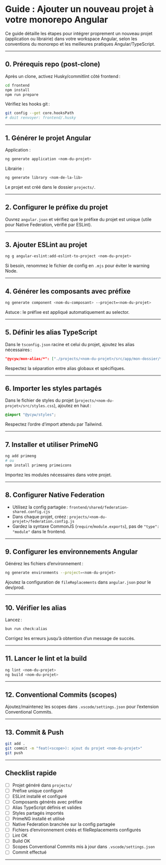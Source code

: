 # Guide : Ajouter un nouveau projet à votre monorepo Angular

Ce guide détaille les étapes pour intégrer proprement un nouveau projet (application ou librairie) dans votre workspace Angular, selon les conventions du monorepo et les meilleures pratiques Angular/TypeScript.

---

## 0. Prérequis repo (post-clone)

Après un clone, activez Husky/commitlint côté frontend :
```bash
cd frontend
npm install
npm run prepare
```
Vérifiez les hooks git :
```bash
git config --get core.hooksPath
# doit renvoyer: frontend/.husky
```
---

## 1. Générer le projet Angular

Application :
```bash
ng generate application <nom-du-projet>
```
Librairie :
```bash
ng generate library <nom-de-la-lib>
```
Le projet est créé dans le dossier `projects/`.

---

## 2. Configurer le préfixe du projet

Ouvrez `angular.json` et vérifiez que le préfixe du projet est unique (utile pour Native Federation, vérifié par ESLint).

---

## 3. Ajouter ESLint au projet

```bash
ng g angular-eslint:add-eslint-to-project <nom-du-projet>
```
Si besoin, renommez le fichier de config en `.mjs` pour éviter le warning Node.

---

## 4. Générer les composants avec préfixe

```bash
ng generate component <nom-du-composant> --project=<nom-du-projet>
```
Astuce : le préfixe est appliqué automatiquement au selector.

---

## 5. Définir les alias TypeScript

Dans le `tsconfig.json` racine et celui du projet, ajoutez les alias nécessaires :
```json
"@ycyw/mon-alias/*": ["./projects/<nom-du-projet>/src/app/mon-dossier/*"]
```
Respectez la séparation entre alias globaux et spécifiques.

---

## 6. Importer les styles partagés

Dans le fichier de styles du projet (`projects/<nom-du-projet>/src/styles.css`), ajoutez en haut :
```css
@import "@ycyw/styles";
```
Respectez l’ordre d’import attendu par Tailwind.

---

## 7. Installer et utiliser PrimeNG

```bash
ng add primeng
# ou
npm install primeng primeicons
```
Importez les modules nécessaires dans votre projet.

---

## 8. Configurer Native Federation

- Utilisez la config partagée : `frontend/shared/federation-shared.config.cjs`
- Dans chaque projet, créez : `projects/<nom-du-projet>/federation.config.js`
- Gardez la syntaxe CommonJS (`require`/`module.exports`), pas de `"type": "module"` dans le frontend.

---

## 9. Configurer les environnements Angular

Générez les fichiers d’environnement :
```bash
ng generate environments --project=<nom-du-projet>
```
Ajoutez la configuration de `fileReplacements` dans `angular.json` pour le dev/prod.

---

## 10. Vérifier les alias

Lancez :
```bash
bun run check:alias
```
Corrigez les erreurs jusqu’à obtention d’un message de succès.

---

## 11. Lancer le lint et la build

```bash
ng lint <nom-du-projet>
ng build <nom-du-projet>
```

---

## 12. Conventional Commits (scopes)

Ajoutez/maintenez les scopes dans `.vscode/settings.json` pour l’extension Conventional Commits.

---

## 13. Commit & Push

```bash
git add .
git commit -m "feat(<scope>): ajout du projet <nom-du-projet>"
git push
```

---

## Checklist rapide

- [ ] Projet généré dans `projects/`
- [ ] Préfixe unique configuré
- [ ] ESLint installé et configuré
- [ ] Composants générés avec préfixe
- [ ] Alias TypeScript définis et valides
- [ ] Styles partagés importés
- [ ] PrimeNG installé et utilisé
- [ ] Native Federation branchée sur la config partagée
- [ ] Fichiers d’environnement créés et fileReplacements configurés
- [ ] Lint OK
- [ ] Build OK
- [ ] Scopes Conventional Commits mis à jour dans `.vscode/settings.json`
- [ ] Commit effectué

---
